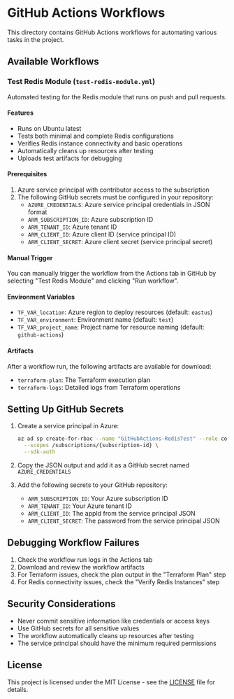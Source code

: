 # GitHub Actions Workflows

This directory contains GitHub Actions workflows for automating various tasks in the project.

## Available Workflows

### Test Redis Module (`test-redis-module.yml`)

Automated testing for the Redis module that runs on push and pull requests.

#### Features
- Runs on Ubuntu latest
- Tests both minimal and complete Redis configurations
- Verifies Redis instance connectivity and basic operations
- Automatically cleans up resources after testing
- Uploads test artifacts for debugging

#### Prerequisites
1. Azure service principal with contributor access to the subscription
2. The following GitHub secrets must be configured in your repository:
   - `AZURE_CREDENTIALS`: Azure service principal credentials in JSON format
   - `ARM_SUBSCRIPTION_ID`: Azure subscription ID
   - `ARM_TENANT_ID`: Azure tenant ID
   - `ARM_CLIENT_ID`: Azure client ID (service principal ID)
   - `ARM_CLIENT_SECRET`: Azure client secret (service principal secret)

#### Manual Trigger
You can manually trigger the workflow from the Actions tab in GitHub by selecting "Test Redis Module" and clicking "Run workflow".

#### Environment Variables
- `TF_VAR_location`: Azure region to deploy resources (default: `eastus`)
- `TF_VAR_environment`: Environment name (default: `test`)
- `TF_VAR_project_name`: Project name for resource naming (default: `github-actions`)

#### Artifacts
After a workflow run, the following artifacts are available for download:
- `terraform-plan`: The Terraform execution plan
- `terraform-logs`: Detailed logs from Terraform operations

## Setting Up GitHub Secrets

1. Create a service principal in Azure:
   ```bash
   az ad sp create-for-rbac --name "GitHubActions-RedisTest" --role contributor \
     --scopes /subscriptions/{subscription-id} \
     --sdk-auth
   ```

2. Copy the JSON output and add it as a GitHub secret named `AZURE_CREDENTIALS`

3. Add the following secrets to your GitHub repository:
   - `ARM_SUBSCRIPTION_ID`: Your Azure subscription ID
   - `ARM_TENANT_ID`: Your Azure tenant ID
   - `ARM_CLIENT_ID`: The appId from the service principal JSON
   - `ARM_CLIENT_SECRET`: The password from the service principal JSON

## Debugging Workflow Failures

1. Check the workflow run logs in the Actions tab
2. Download and review the workflow artifacts
3. For Terraform issues, check the plan output in the "Terraform Plan" step
4. For Redis connectivity issues, check the "Verify Redis Instances" step

## Security Considerations

- Never commit sensitive information like credentials or access keys
- Use GitHub secrets for all sensitive values
- The workflow automatically cleans up resources after testing
- The service principal should have the minimum required permissions

## License

This project is licensed under the MIT License - see the [LICENSE](../LICENSE) file for details.
